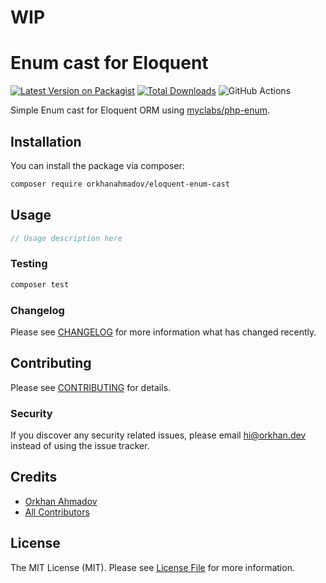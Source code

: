 # WIP

# Enum cast for Eloquent

[![Latest Version on Packagist](https://img.shields.io/packagist/v/orkhanahmadov/eloquent-enum-cast.svg?style=flat-square)](https://packagist.org/packages/orkhanahmadov/eloquent-enum-cast)
[![Total Downloads](https://img.shields.io/packagist/dt/orkhanahmadov/eloquent-enum-cast.svg?style=flat-square)](https://packagist.org/packages/orkhanahmadov/eloquent-enum-cast)
![GitHub Actions](https://github.com/orkhanahmadov/eloquent-enum-cast/actions/workflows/main.yml/badge.svg)

Simple Enum cast for Eloquent ORM using [myclabs/php-enum](https://github.com/myclabs/php-enum).

## Installation

You can install the package via composer:

```bash
composer require orkhanahmadov/eloquent-enum-cast
```

## Usage

```php
// Usage description here
```

### Testing

```bash
composer test
```

### Changelog

Please see [CHANGELOG](CHANGELOG.md) for more information what has changed recently.

## Contributing

Please see [CONTRIBUTING](CONTRIBUTING.md) for details.

### Security

If you discover any security related issues, please email hi@orkhan.dev instead of using the issue tracker.

## Credits

-   [Orkhan Ahmadov](https://github.com/orkhanahmadov)
-   [All Contributors](../../contributors)

## License

The MIT License (MIT). Please see [License File](LICENSE.md) for more information.
